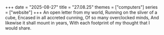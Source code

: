 +++
date = "2025-08-27"
title = "27.08.25"
themes = ["computers"]
series = ["website"]
+++
An open letter from my world,
Running on the sliver of a cube,
Encased in all accreted cunning,
Of so many overclocked minds,
And likewise it shall mount in years,
With each footprint of my thought that I would share.
